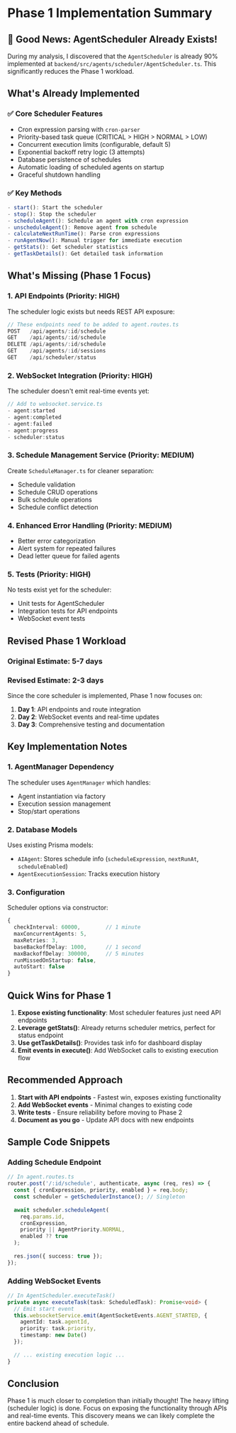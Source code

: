 # Phase 1 Implementation Summary

## 🎉 Good News: AgentScheduler Already Exists!

During my analysis, I discovered that the `AgentScheduler` is already 90% implemented at `backend/src/agents/scheduler/AgentScheduler.ts`. This significantly reduces the Phase 1 workload.

## What's Already Implemented

### ✅ Core Scheduler Features
- Cron expression parsing with `cron-parser`
- Priority-based task queue (CRITICAL > HIGH > NORMAL > LOW)
- Concurrent execution limits (configurable, default 5)
- Exponential backoff retry logic (3 attempts)
- Database persistence of schedules
- Automatic loading of scheduled agents on startup
- Graceful shutdown handling

### ✅ Key Methods
```typescript
- start(): Start the scheduler
- stop(): Stop the scheduler
- scheduleAgent(): Schedule an agent with cron expression
- unscheduleAgent(): Remove agent from schedule
- calculateNextRunTime(): Parse cron expressions
- runAgentNow(): Manual trigger for immediate execution
- getStats(): Get scheduler statistics
- getTaskDetails(): Get detailed task information
```

## What's Missing (Phase 1 Focus)

### 1. API Endpoints (Priority: HIGH)
The scheduler logic exists but needs REST API exposure:
```typescript
// These endpoints need to be added to agent.routes.ts
POST   /api/agents/:id/schedule
GET    /api/agents/:id/schedule  
DELETE /api/agents/:id/schedule
GET    /api/agents/:id/sessions
GET    /api/scheduler/status
```

### 2. WebSocket Integration (Priority: HIGH)
The scheduler doesn't emit real-time events yet:
```typescript
// Add to websocket.service.ts
- agent:started
- agent:completed
- agent:failed
- agent:progress
- scheduler:status
```

### 3. Schedule Management Service (Priority: MEDIUM)
Create `ScheduleManager.ts` for cleaner separation:
- Schedule validation
- Schedule CRUD operations
- Bulk schedule operations
- Schedule conflict detection

### 4. Enhanced Error Handling (Priority: MEDIUM)
- Better error categorization
- Alert system for repeated failures
- Dead letter queue for failed agents

### 5. Tests (Priority: HIGH)
No tests exist yet for the scheduler:
- Unit tests for AgentScheduler
- Integration tests for API endpoints
- WebSocket event tests

## Revised Phase 1 Workload

### Original Estimate: 5-7 days
### Revised Estimate: 2-3 days

Since the core scheduler is implemented, Phase 1 now focuses on:
1. **Day 1**: API endpoints and route integration
2. **Day 2**: WebSocket events and real-time updates
3. **Day 3**: Comprehensive testing and documentation

## Key Implementation Notes

### 1. AgentManager Dependency
The scheduler uses `AgentManager` which handles:
- Agent instantiation via factory
- Execution session management
- Stop/start operations

### 2. Database Models
Uses existing Prisma models:
- `AIAgent`: Stores schedule info (`scheduleExpression`, `nextRunAt`, `scheduleEnabled`)
- `AgentExecutionSession`: Tracks execution history

### 3. Configuration
Scheduler options via constructor:
```typescript
{
  checkInterval: 60000,        // 1 minute
  maxConcurrentAgents: 5,
  maxRetries: 3,
  baseBackoffDelay: 1000,      // 1 second
  maxBackoffDelay: 300000,     // 5 minutes
  runMissedOnStartup: false,
  autoStart: false
}
```

## Quick Wins for Phase 1

1. **Expose existing functionality**: Most scheduler features just need API endpoints
2. **Leverage getStats()**: Already returns scheduler metrics, perfect for status endpoint
3. **Use getTaskDetails()**: Provides task info for dashboard display
4. **Emit events in execute()**: Add WebSocket calls to existing execution flow

## Recommended Approach

1. **Start with API endpoints** - Fastest win, exposes existing functionality
2. **Add WebSocket events** - Minimal changes to existing code
3. **Write tests** - Ensure reliability before moving to Phase 2
4. **Document as you go** - Update API docs with new endpoints

## Sample Code Snippets

### Adding Schedule Endpoint
```typescript
// In agent.routes.ts
router.post('/:id/schedule', authenticate, async (req, res) => {
  const { cronExpression, priority, enabled } = req.body;
  const scheduler = getSchedulerInstance(); // Singleton
  
  await scheduler.scheduleAgent(
    req.params.id,
    cronExpression,
    priority || AgentPriority.NORMAL,
    enabled ?? true
  );
  
  res.json({ success: true });
});
```

### Adding WebSocket Events
```typescript
// In AgentScheduler.executeTask()
private async executeTask(task: ScheduledTask): Promise<void> {
  // Emit start event
  this.websocketService.emit(AgentSocketEvents.AGENT_STARTED, {
    agentId: task.agentId,
    priority: task.priority,
    timestamp: new Date()
  });
  
  // ... existing execution logic ...
}
```

## Conclusion

Phase 1 is much closer to completion than initially thought! The heavy lifting (scheduler logic) is done. Focus on exposing the functionality through APIs and real-time events. This discovery means we can likely complete the entire backend ahead of schedule. 